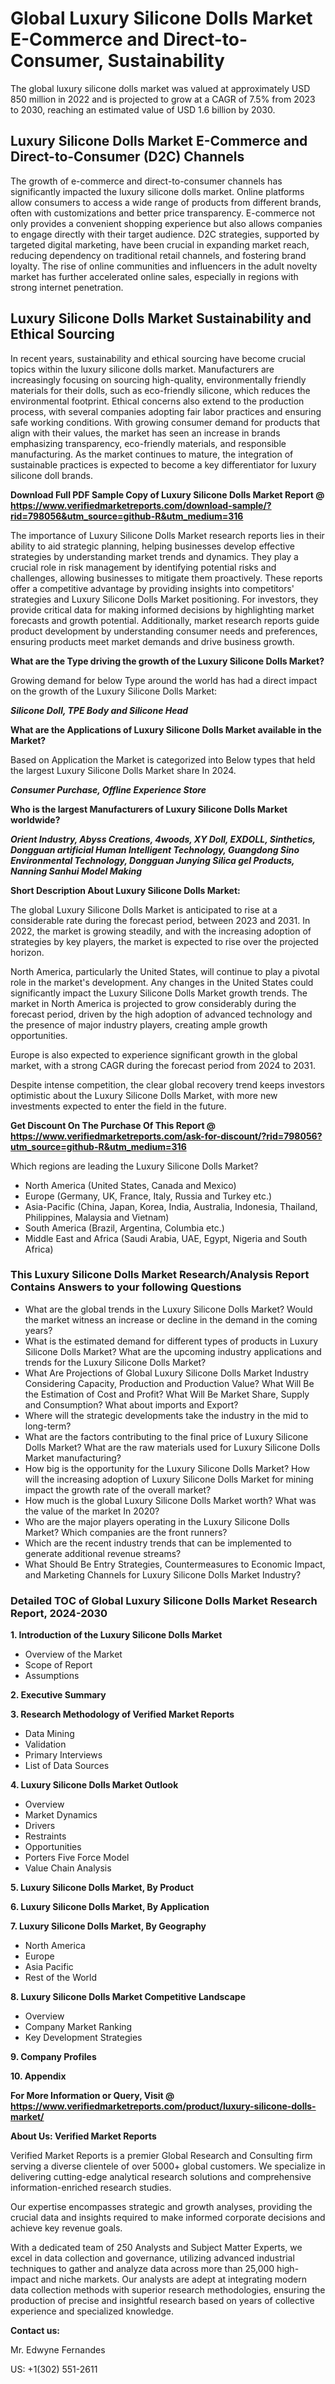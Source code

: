 <h1>Global Luxury Silicone Dolls Market E-Commerce and Direct-to-Consumer, Sustainability</h1><p class=""><p>The global luxury silicone dolls market was valued at approximately USD 850 million in 2022 and is projected to grow at a CAGR of 7.5% from 2023 to 2030, reaching an estimated value of USD 1.6 billion by 2030.</p><h2>Luxury Silicone Dolls Market E-Commerce and Direct-to-Consumer (D2C) Channels</h2><p>The growth of e-commerce and direct-to-consumer channels has significantly impacted the luxury silicone dolls market. Online platforms allow consumers to access a wide range of products from different brands, often with customizations and better price transparency. E-commerce not only provides a convenient shopping experience but also allows companies to engage directly with their target audience. D2C strategies, supported by targeted digital marketing, have been crucial in expanding market reach, reducing dependency on traditional retail channels, and fostering brand loyalty. The rise of online communities and influencers in the adult novelty market has further accelerated online sales, especially in regions with strong internet penetration.<h2>Luxury Silicone Dolls Market Sustainability and Ethical Sourcing</h2><p>In recent years, sustainability and ethical sourcing have become crucial topics within the luxury silicone dolls market. Manufacturers are increasingly focusing on sourcing high-quality, environmentally friendly materials for their dolls, such as eco-friendly silicone, which reduces the environmental footprint. Ethical concerns also extend to the production process, with several companies adopting fair labor practices and ensuring safe working conditions. With growing consumer demand for products that align with their values, the market has seen an increase in brands emphasizing transparency, eco-friendly materials, and responsible manufacturing. As the market continues to mature, the integration of sustainable practices is expected to become a key differentiator for luxury silicone doll brands.</p></p><p class=""><strong>Download Full PDF Sample Copy of Luxury Silicone Dolls Market Report @ <a href="https://www.verifiedmarketreports.com/download-sample/?rid=798056&utm_source=github-R&utm_medium=316" target="_blank">https://www.verifiedmarketreports.com/download-sample/?rid=798056&utm_source=github-R&utm_medium=316</a></strong></p><p>The importance of&nbsp;Luxury Silicone Dolls Market research reports lies in their ability to aid strategic planning, helping businesses develop effective strategies by understanding market trends and dynamics. They play a crucial role in risk management by identifying potential risks and challenges, allowing businesses to mitigate them proactively. These reports offer a competitive advantage by providing insights into competitors' strategies and Luxury Silicone Dolls Market positioning. For investors, they provide critical data for making informed decisions by highlighting market forecasts and growth potential. Additionally, market research reports guide product development by understanding consumer needs and preferences, ensuring products meet market demands and drive business growth.</p><p><strong>What are the&nbsp;Type driving the growth of the Luxury Silicone Dolls Market?</strong></p><p id="" class="">Growing demand for below Type around the world has had a direct impact on the growth of the Luxury Silicone Dolls Market:</p><p class=""><em><strong>Silicone Doll, TPE Body and Silicone Head</strong></em></p><p class=""><strong>What are the&nbsp;Applications&nbsp;of Luxury Silicone Dolls Market available in the Market?</strong></p><p id="" class="">Based on Application the Market is categorized into Below types that held the largest Luxury Silicone Dolls Market share In 2024.</p><p class=""><em><strong>Consumer Purchase, Offline Experience Store</strong></em></p><p class=""><strong>Who is the largest Manufacturers of Luxury Silicone Dolls Market worldwide?</strong></p><p><em><strong>Orient Industry, Abyss Creations, 4woods, XY Doll, EXDOLL, Sinthetics, Dongguan artificial Human Intelligent Technology, Guangdong Sino Environmental Technology, Dongguan Junying Silica gel Products, Nanning Sanhui Model Making</strong></em></p><p id="" class=""><strong>Short Description About Luxury Silicone Dolls Market:</strong></p><p>The global Luxury Silicone Dolls Market is anticipated to rise at a considerable rate during the forecast period, between 2023 and 2031. In 2022, the market is growing steadily, and with the increasing adoption of strategies by key players, the market is expected to rise over the projected horizon.</p><p>North America, particularly the United States, will continue to play a pivotal role in the market's development. Any changes in the United States could significantly impact the Luxury Silicone Dolls Market growth trends. The market in North America is projected to grow considerably during the forecast period, driven by the high adoption of advanced technology and the presence of major industry players, creating ample growth opportunities.</p><p>Europe is also expected to experience significant growth in the global market, with a strong CAGR during the forecast period from 2024 to 2031.</p><p>Despite intense competition, the clear global recovery trend keeps investors optimistic about the Luxury Silicone Dolls Market, with more new investments expected to enter the field in the future.</p><p id="" class=""><strong>Get Discount On The Purchase Of This Report @ <a href="https://www.verifiedmarketreports.com/ask-for-discount/?rid=798056?utm_source=github-R&utm_medium=316" target="_blank">https://www.verifiedmarketreports.com/ask-for-discount/?rid=798056?utm_source=github-R&utm_medium=316</a></strong></p><p class="">Which regions are leading the Luxury Silicone Dolls Market?</p><ul><li>North America (United States, Canada and Mexico)</li><li>Europe (Germany, UK, France, Italy, Russia and Turkey etc.)</li><li>Asia-Pacific (China, Japan, Korea, India, Australia, Indonesia, Thailand, Philippines, Malaysia and Vietnam)</li><li>South America (Brazil, Argentina, Columbia etc.)</li><li>Middle East and Africa (Saudi Arabia, UAE, Egypt, Nigeria and South Africa)</li></ul><h3 id="" class="">This Luxury Silicone Dolls Market Research/Analysis Report Contains Answers to your following Questions</h3><ul><li>What are the global trends in the Luxury Silicone Dolls Market? Would the market witness an increase or decline in the demand in the coming years?</li><li>What is the estimated demand for different types of products in Luxury Silicone Dolls Market? What are the upcoming industry applications and trends for the Luxury Silicone Dolls Market?</li><li>What Are Projections of Global Luxury Silicone Dolls Market Industry Considering Capacity, Production and Production Value? What Will Be the Estimation of Cost and Profit? What Will Be Market Share, Supply and Consumption? What about imports and Export?</li><li>Where will the strategic developments take the industry in the mid to long-term?</li><li>What are the factors contributing to the final price of Luxury Silicone Dolls Market? What are the raw materials used for Luxury Silicone Dolls Market manufacturing?</li><li>How big is the opportunity for the Luxury Silicone Dolls Market? How will the increasing adoption of Luxury Silicone Dolls Market for mining impact the growth rate of the overall market?</li><li>How much is the global Luxury Silicone Dolls Market worth? What was the value of the market In 2020?</li><li>Who are the major players operating in the Luxury Silicone Dolls Market? Which companies are the front runners?</li><li>Which are the recent industry trends that can be implemented to generate additional revenue streams?</li><li>What Should Be Entry Strategies, Countermeasures to Economic Impact, and Marketing Channels for Luxury Silicone Dolls Market Industry?</li></ul><h3 id="" class="">Detailed TOC of Global Luxury Silicone Dolls Market Research Report, 2024-2030</h3><p id="" class=""><strong>1. Introduction of the Luxury Silicone Dolls Market</strong></p><ul><li>Overview of the Market</li><li>Scope of Report</li><li>Assumptions</li></ul><p id="" class=""><strong>2. Executive Summary</strong></p><p id="" class=""><strong>3. Research Methodology of Verified Market Reports</strong></p><ul><li>Data Mining</li><li>Validation</li><li>Primary Interviews</li><li>List of Data Sources</li></ul><p id="" class=""><strong>4. Luxury Silicone Dolls Market Outlook</strong></p><ul><li>Overview</li><li>Market Dynamics</li><li>Drivers</li><li>Restraints</li><li>Opportunities</li><li>Porters Five Force Model</li><li>Value Chain Analysis</li></ul><p id="" class=""><strong>5. Luxury Silicone Dolls Market, By Product</strong></p><p id="" class=""><strong>6. Luxury Silicone Dolls Market, By Application</strong></p><p id="" class=""><strong>7. Luxury Silicone Dolls Market, By Geography</strong></p><ul><li>North America</li><li>Europe</li><li>Asia Pacific</li><li>Rest of the World</li></ul><p id="" class=""><strong>8. Luxury Silicone Dolls Market Competitive Landscape</strong></p><ul><li>Overview</li><li>Company Market Ranking</li><li>Key Development Strategies</li></ul><p id="" class=""><strong>9. Company Profiles</strong></p><p id="" class=""><strong>10. Appendix</strong></p><p id="" class=""><strong>For More Information or Query, Visit @ <a href="https://www.verifiedmarketreports.com/product/luxury-silicone-dolls-market/" target="_blank">https://www.verifiedmarketreports.com/product/luxury-silicone-dolls-market/</a></strong></p><p id="" class=""><strong>About Us: Verified Market Reports</strong></p><p id="" class="">Verified Market Reports is a premier Global Research and Consulting firm serving a diverse clientele of over 5000+ global customers. We specialize in delivering cutting-edge analytical research solutions and comprehensive information-enriched research studies.</p><p id="" class="">Our expertise encompasses strategic and growth analyses, providing the crucial data and insights required to make informed corporate decisions and achieve key revenue goals.</p><p id="" class="">With a dedicated team of 250 Analysts and Subject Matter Experts, we excel in data collection and governance, utilizing advanced industrial techniques to gather and analyze data across more than 25,000 high-impact and niche markets. Our analysts are adept at integrating modern data collection methods with superior research methodologies, ensuring the production of precise and insightful research based on years of collective experience and specialized knowledge.</p><p id="" class=""><strong>Contact us:</strong></p><p id="" class="">Mr. Edwyne Fernandes</p><p id="" class="">US: +1(302) 551-2611</p>